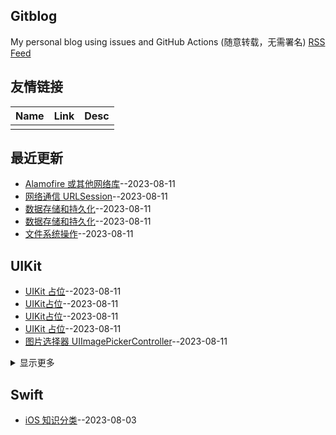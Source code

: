 ## Gitblog
My personal blog using issues and GitHub Actions (随意转载，无需署名)
[RSS Feed](https://raw.githubusercontent.com/yytmzys/blog/master/feed.xml)

## 友情链接
<table>
<thead>
<tr>
<th>Name</th>
<th>Link</th>
<th>Desc</th>
</tr>
</thead>
<tbody>
<tr>
<td></td>
<td></td>
<td></td>
</tr>
</tbody>
</table>

## 最近更新
- [Alamofire 或其他网络库](https://github.com/yytmzys/blog/issues/43)--2023-08-11
- [网络通信 URLSession](https://github.com/yytmzys/blog/issues/42)--2023-08-11
- [数据存储和持久化](https://github.com/yytmzys/blog/issues/41)--2023-08-11
- [数据存储和持久化](https://github.com/yytmzys/blog/issues/40)--2023-08-11
- [文件系统操作](https://github.com/yytmzys/blog/issues/39)--2023-08-11
## UIKit
- [UIKit 占位](https://github.com/yytmzys/blog/issues/26)--2023-08-11
- [UIKit占位](https://github.com/yytmzys/blog/issues/25)--2023-08-11
- [UIKit占位](https://github.com/yytmzys/blog/issues/24)--2023-08-11
- [UIKit 占位](https://github.com/yytmzys/blog/issues/23)--2023-08-11
- [图片选择器 UIImagePickerController](https://github.com/yytmzys/blog/issues/22)--2023-08-11
<details><summary>显示更多</summary>

- [弹出视图 UIAlertController](https://github.com/yytmzys/blog/issues/21)--2023-08-11
- [页面视图控制器 UIPageViewController](https://github.com/yytmzys/blog/issues/20)--2023-08-11
- [标签栏控制器](https://github.com/yytmzys/blog/issues/19)--2023-08-11
- [导航控制器](https://github.com/yytmzys/blog/issues/18)--2023-08-11
- [集合视图](https://github.com/yytmzys/blog/issues/17)--2023-08-11
- [表格视图](https://github.com/yytmzys/blog/issues/16)--2023-08-11
- [控件](https://github.com/yytmzys/blog/issues/15)--2023-08-11
- [视图](https://github.com/yytmzys/blog/issues/14)--2023-08-11
- [视图控制器](https://github.com/yytmzys/blog/issues/13)--2023-08-11
</details>

## Swift
- [iOS 知识分类](https://github.com/yytmzys/blog/issues/1)--2023-08-03
